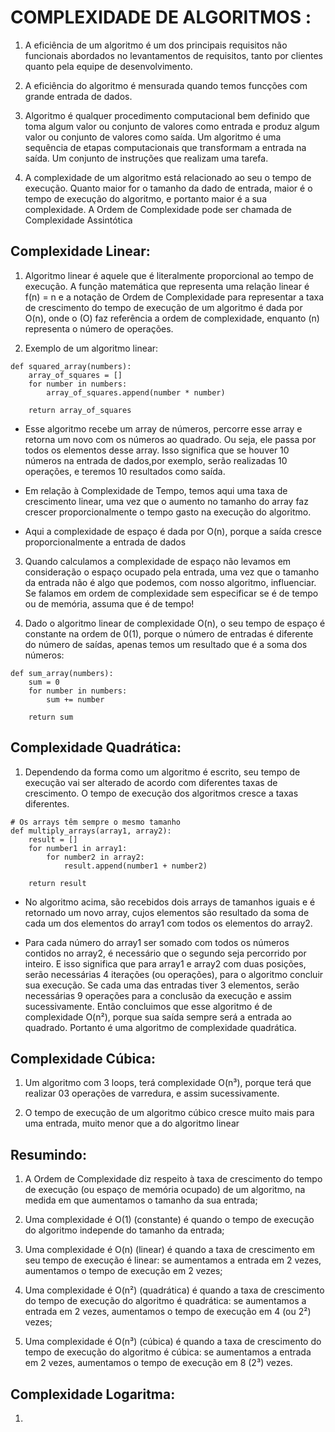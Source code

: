 # COMPLEXIDADE DE ALGORITMOS :

1. A eficiência de um algoritmo é um dos principais requisitos não funcionais abordados no levantamentos de requisitos, tanto por clientes quanto pela equipe de desenvolvimento.
   
2. A eficiência do algoritmo é mensurada quando temos funcções com grande entrada de dados.
   
3. Algoritmo é qualquer procedimento computacional bem definido que toma algum valor ou conjunto de valores como entrada e produz algum valor ou conjunto de valores como saída. Um algoritmo é uma sequência de etapas computacionais que transformam a entrada na saída. Um conjunto de instruções que realizam uma tarefa.
   
4. A complexidade de um algoritmo está relacionado ao seu o tempo de execução. Quanto maior for o tamanho da dado de entrada, maior é o tempo de execução do algoritmo, e portanto maior é a sua complexidade. A Ordem de Complexidade pode ser chamada de Complexidade Assintótica

## Complexidade Linear:

1. Algoritmo linear é aquele que é literalmente proporcional ao tempo de execução. A função matemática que representa uma relação linear é f(n) = n e a notação de Ordem de Complexidade para representar a taxa de crescimento do tempo de execução de um algoritmo é dada por O(n), onde o (O) faz referência a ordem de complexidade, enquanto (n) representa o número de operações. 

2. Exemplo de um algoritmo linear:

```
def squared_array(numbers):
    array_of_squares = []
    for number in numbers:
        array_of_squares.append(number * number)

    return array_of_squares
```

- Esse algoritmo recebe um array de números, percorre esse array e retorna um novo com os números ao quadrado. Ou seja, ele passa por todos os elementos desse array. Isso significa que se houver 10 números na entrada de dados,por exemplo, serão realizadas 10 operações, e teremos 10 resultados como saída.
  
- Em relação à Complexidade de Tempo, temos aqui uma taxa de crescimento linear, uma vez que o aumento no tamanho do array faz crescer proporcionalmente o tempo gasto na execução do algoritmo.
  
- Aqui a complexidade de espaço é dada por O(n), porque a saída cresce proporcionalmente a entrada de dados
   
3. Quando calculamos a complexidade de espaço não levamos em consideração o espaço ocupado pela entrada, uma vez que o tamanho da entrada não é algo que podemos, com nosso algoritmo, influenciar. Se falamos em ordem de complexidade sem especificar se é de tempo ou de memória, assuma que é de tempo!

4. Dado o algoritmo linear de complexidade O(n), o seu tempo de espaço é constante na ordem de 0(1), porque o número de entradas é diferente do número de saídas, apenas temos um resultado que é a soma dos números:

```
def sum_array(numbers):
    sum = 0
    for number in numbers:
        sum += number

    return sum
```
   
## Complexidade Quadrática:

1.  Dependendo da forma como um algoritmo é escrito, seu tempo de execução vai ser alterado de acordo com diferentes taxas de crescimento. O tempo de execução dos algoritmos cresce a taxas diferentes.

```
# Os arrays têm sempre o mesmo tamanho
def multiply_arrays(array1, array2):
    result = []
    for number1 in array1:
        for number2 in array2:
            result.append(number1 + number2)

    return result
```

- No algoritmo acima, são recebidos dois arrays de tamanhos iguais e é retornado um novo array, cujos elementos são resultado da soma de cada um dos elementos do array1 com todos os elementos do array2.

- Para cada número do array1 ser somado com todos os números contidos no array2, é necessário que o segundo seja percorrido por inteiro. E isso significa que para array1 e array2 com duas posições, serão necessárias 4 iterações (ou operações), para o algoritmo concluir sua execução. Se cada uma das entradas tiver 3 elementos, serão necessárias 9 operações para a conclusão da execução e assim sucessivamente. Então concluimos que esse algoritmo é de complexidade O(n²), porque sua saída sempre será a entrada ao quadrado. Portanto é uma algoritmo de complexidade quadrática.

## Complexidade Cúbica:

1. Um algoritmo com 3 loops, terá complexidade O(n³), porque terá que realizar 03 operações de varredura, e assim sucessivamente.
   
2. O tempo de execução de um algoritmo cúbico cresce muito mais para uma entrada, muito menor que a do algoritmo linear

## Resumindo:

1. A Ordem de Complexidade diz respeito à taxa de crescimento do tempo de execução (ou espaço de memória ocupado) de um algoritmo, na medida em que aumentamos o tamanho da sua entrada;

2. Uma complexidade é O(1) (constante) é quando o tempo de execução do algoritmo independe do tamanho da entrada;

3. Uma complexidade é O(n) (linear) é quando a taxa de crescimento em seu tempo de execução é linear: se aumentamos a entrada em 2 vezes, aumentamos o tempo de execução em 2 vezes;

4. Uma complexidade é O(n²) (quadrática) é quando a taxa de crescimento do tempo de execução do algoritmo é quadrática: se aumentamos a entrada em 2 vezes, aumentamos o tempo de execução em 4 (ou 2²) vezes;

5. Uma complexidade é O(n³) (cúbica) é quando a taxa de crescimento do tempo de execução do algoritmo é cúbica: se aumentamos a entrada em 2 vezes, aumentamos o tempo de execução em 8 (2³) vezes.

## Complexidade Logaritma:

1. 